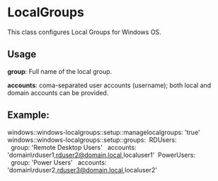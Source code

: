 
LocalGroups
========

This class configures Local Groups for Windows OS.


Usage
--------

**group**: Full name of the local group.

**accounts**: coma-separated user accounts (username); both local and domain accounts can be provided. 


Example:
--------

windows::windows-localgroups::setup::managelocalgroups: 'true'
windows::windows-localgroups::setup::groups:
&nbsp;RDUsers:  
&nbsp;&nbsp;group: 'Remote Desktop Users'
&nbsp;&nbsp;accounts: 'domain\rduser1,rduser2@domain.local,localuser1' 
&nbsp;PowerUsers:  
&nbsp;&nbsp;group: 'Power Users'
&nbsp;&nbsp;accounts: 'domain\rduser2,rduser3@domain.local,localuser2' 